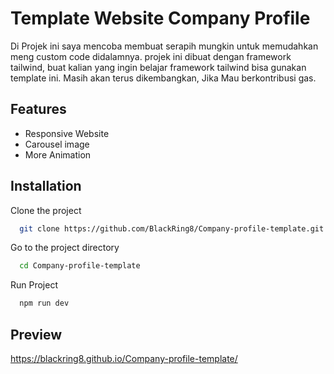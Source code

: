 
# Template Website Company Profile

Di Projek ini saya mencoba membuat serapih mungkin untuk memudahkan meng custom code didalamnya. projek ini dibuat dengan framework tailwind, buat kalian yang ingin belajar framework tailwind bisa gunakan template ini. Masih akan terus dikembangkan, Jika Mau berkontribusi gas.


## Features

- Responsive Website
- Carousel image
- More Animation



## Installation

Clone the project

```bash
  git clone https://github.com/BlackRing8/Company-profile-template.git
```

Go to the project directory

```bash
  cd Company-profile-template
```

Run Project

```bash
  npm run dev
```


## Preview

https://blackring8.github.io/Company-profile-template/

